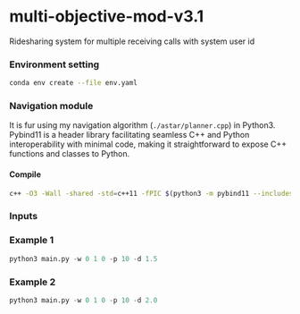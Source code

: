 # multi-objective-mod-v3.1
Ridesharing system for multiple receiving calls with system user id

### Environment setting
```bash
conda env create --file env.yaml
```

### Navigation module
It is fur using my navigation algorithm (``./astar/planner.cpp``) in Python3. Pybind11 is a header library facilitating 
seamless C++ and Python interoperability with minimal code, making it straightforward to expose C++ functions and 
classes to Python.
#### Compile
```bash
c++ -O3 -Wall -shared -std=c++11 -fPIC $(python3 -m pybind11 --includes) ./astar/astar.h ./astar/astar.cpp ./astar/planner.cpp -o ./astar/planner.so
```

### Inputs


### Example 1
```python
python3 main.py -w 0 1 0 -p 10 -d 1.5
```
### Example 2
```python
python3 main.py -w 0 1 0 -p 10 -d 2.0
```